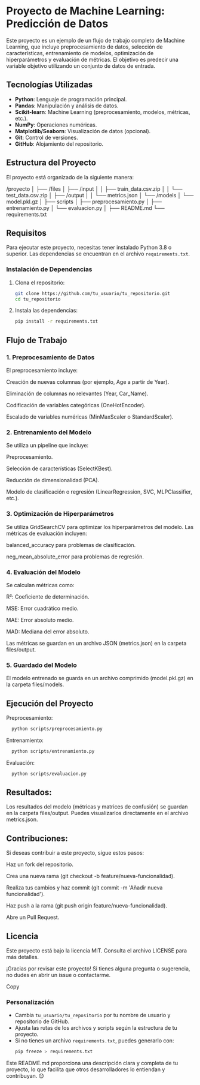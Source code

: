 # Proyecto de Machine Learning: Predicción de Datos

Este proyecto es un ejemplo de un flujo de trabajo completo de Machine Learning, que incluye preprocesamiento de datos, selección de características, entrenamiento de modelos, optimización de hiperparámetros y evaluación de métricas. El objetivo es predecir una variable objetivo utilizando un conjunto de datos de entrada.

## Tecnologías Utilizadas

- **Python**: Lenguaje de programación principal.
- **Pandas**: Manipulación y análisis de datos.
- **Scikit-learn**: Machine Learning (preprocesamiento, modelos, métricas, etc.).
- **NumPy**: Operaciones numéricas.
- **Matplotlib/Seaborn**: Visualización de datos (opcional).
- **Git**: Control de versiones.
- **GitHub**: Alojamiento del repositorio.

## Estructura del Proyecto

El proyecto está organizado de la siguiente manera:

/proyecto
│
├── /files
│ ├── /input
│ │ ├── train_data.csv.zip
│ │ └── test_data.csv.zip
│ ├── /output
│ │ └── metrics.json
│ └── /models
│ └── model.pkl.gz
│
├── scripts
│ ├── preprocesamiento.py
│ ├── entrenamiento.py
│ └── evaluacion.py
│
├── README.md
└── requirements.txt


## Requisitos

Para ejecutar este proyecto, necesitas tener instalado Python 3.8 o superior. Las dependencias se encuentran en el archivo `requirements.txt`.

### Instalación de Dependencias

1. Clona el repositorio:
   ```bash
   git clone https://github.com/tu_usuario/tu_repositorio.git
   cd tu_repositorio
   ```
2. Instala las dependencias:
   ```bash
   pip install -r requirements.txt
   ```
## Flujo de Trabajo

### 1. Preprocesamiento de Datos
   El preprocesamiento incluye:
   
   Creación de nuevas columnas (por ejemplo, Age a partir de Year).
   
   Eliminación de columnas no relevantes (Year, Car_Name).
   
   Codificación de variables categóricas (OneHotEncoder).
   
   Escalado de variables numéricas (MinMaxScaler o StandardScaler).

### 2. Entrenamiento del Modelo
   Se utiliza un pipeline que incluye:
   
   Preprocesamiento.
   
   Selección de características (SelectKBest).
   
   Reducción de dimensionalidad (PCA).
   
   Modelo de clasificación o regresión (LinearRegression, SVC, MLPClassifier, etc.).

### 3. Optimización de Hiperparámetros
  Se utiliza GridSearchCV para optimizar los hiperparámetros del modelo. Las métricas de evaluación incluyen:

  balanced_accuracy para problemas de clasificación.

  neg_mean_absolute_error para problemas de regresión.

### 4. Evaluación del Modelo
  Se calculan métricas como:
  
  R²: Coeficiente de determinación.
  
  MSE: Error cuadrático medio.
  
  MAE: Error absoluto medio.
  
  MAD: Mediana del error absoluto.
  
  Las métricas se guardan en un archivo JSON (metrics.json) en la carpeta files/output.

### 5. Guardado del Modelo
  El modelo entrenado se guarda en un archivo comprimido (model.pkl.gz) en la carpeta files/models.

## Ejecución del Proyecto
  Preprocesamiento:
  ```bash
    python scripts/preprocesamiento.py
   ```
  Entrenamiento:
  ```bash
    python scripts/entrenamiento.py
   ```
  Evaluación:
  ```bash
    python scripts/evaluacion.py
   ```
## Resultados:
   Los resultados del modelo (métricas y matrices de confusión) se guardan en la carpeta files/output. Puedes visualizarlos directamente en el archivo metrics.json.

## Contribuciones:
   Si deseas contribuir a este proyecto, sigue estos pasos:
   
   Haz un fork del repositorio.
   
   Crea una nueva rama (git checkout -b feature/nueva-funcionalidad).
   
   Realiza tus cambios y haz commit (git commit -m 'Añadir nueva funcionalidad').
   
   Haz push a la rama (git push origin feature/nueva-funcionalidad).
   
   Abre un Pull Request.

## Licencia
   Este proyecto está bajo la licencia MIT. Consulta el archivo LICENSE para más detalles.
   
   ¡Gracias por revisar este proyecto! Si tienes alguna pregunta o sugerencia, no dudes en abrir un issue o contactarme.
   
   Copy

### Personalización
- Cambia `tu_usuario/tu_repositorio` por tu nombre de usuario y repositorio de GitHub.
- Ajusta las rutas de los archivos y scripts según la estructura de tu proyecto.
- Si no tienes un archivo `requirements.txt`, puedes generarlo con:
  ```bash
  pip freeze > requirements.txt
Este README.md proporciona una descripción clara y completa de tu proyecto, lo que facilita que otros desarrolladores lo entiendan y contribuyan. 😊
